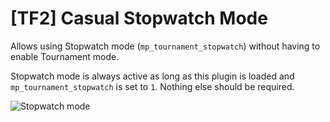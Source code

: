 # [TF2] Casual Stopwatch Mode

Allows using Stopwatch mode (`mp_tournament_stopwatch`) without having to enable Tournament mode.

Stopwatch mode is always active as long as this plugin is loaded and `mp_tournament_stopwatch` is set to `1`. Nothing else should be required.

![Stopwatch mode](https://github.com/Mikusch/stopwatch/assets/25514044/772ae5ea-299b-456a-b2e6-ba2d134a426e)
